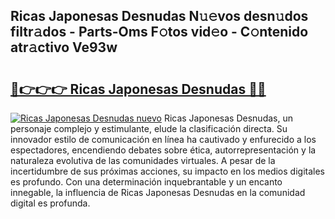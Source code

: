 ## Ricas Japonesas Desnudas N𝚞𝚎vos desn𝚞dos filtr𝚊dos - Parts-Oms F𝚘tos vid𝚎o - C𝚘ntenido atr𝚊ctivo Ve93w

# <h2><a href="http://mbavh7.tromn.icu/?c=Ricas+Japonesas+Desnudas">🔗👉👉👉 Ricas Japonesas Desnudas 🔗🔗</a></h2>

[![Ricas Japonesas Desnudas nuevo](https://i.imgur.com/pEAQMta.gif)](http://mbavh7.tromn.icu/?c=Ricas+Japonesas+Desnudas)
Ricas Japonesas Desnudas, un personaje complejo y estimulante, elude la clasificación directa. Su innovador estilo de comunicación en línea ha cautivado y enfurecido a los espectadores, encendiendo debates sobre ética, autorrepresentación y la naturaleza evolutiva de las comunidades virtuales. A pesar de la incertidumbre de sus próximas acciones, su impacto en los medios digitales es profundo. Con una determinación inquebrantable y un encanto innegable, la influencia de Ricas Japonesas Desnudas en la comunidad digital es profunda.

